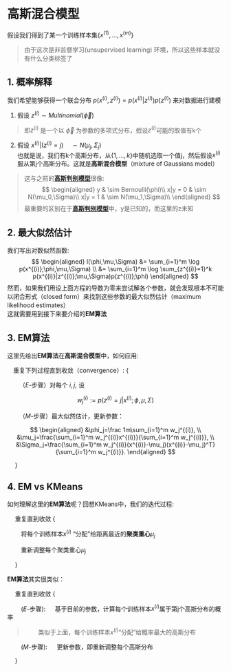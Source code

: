 # 高斯混合模型

假设我们得到了某一个训练样本集$\{x^{(1)},...,x^{(m)}\}$  
> 由于这次是非监督学习(unsupervised learning) 环境，所以这些样本就没有什么分类标签了  

## 1. 概率解释
我们希望能够获得一个联合分布 $p(x^{(i)},z^{(i)}) = p(x^{(i)}|z^{(i)})p(z^{(i)})$ 来对数据进行建模  
1. 假设 $z^{(i)} \sim Multinomial(\vec{\phi})$ 
> 即$z^{(i)}$ 是一个以 $\vec{\phi}$ 为参数的多项式分布，假设$z^{(i)}$可能的取值有k个

2. 假设 $x^{(i)}|(z^{(i)}=j) \quad \sim N(μ_j,\Sigma_j)$  
也就是说，我们有k个高斯分布，从$\{1, ..., k\}$中随机选取一个值j，然后假设$x^{(i)}$服从第j个高斯分布。这就是**高斯混合模型**（mixture of Gaussians model） 

> 这与之前的[**高斯判别模型**](CS229_笔记/生成模型/GDA.md)很像:  
$$
\begin{aligned}
    y & \sim Bernoulli(\phi)\\
    x|y = 0 & \sim N(\mu_0,\Sigma)\\
    x|y = 1 & \sim N(\mu_1,\Sigma)\\
\end{aligned}
$$
> 最重要的区别在于[**高斯判别模型**](CS229_笔记/生成模型/GDA.md)中，y是已知的，而这里的z未知

## 2. 最大似然估计
我们写出对数似然函数:  
$$
\begin{aligned}
    l(\phi,\mu,\Sigma) &= \sum_{i=1}^m \log p(x^{(i)};\phi,\mu,\Sigma) \\
    &= \sum_{i=1}^m \log \sum_{z^{(i)}=1}^k p(x^{(i)}|z^{(i)};\mu,\Sigma)p(z^{(i)};\phi)
\end{aligned}
$$
然而，如果我们用设上面方程的导数为零来尝试解各个参数，就会发现根本不可能以闭合形式（closed form）来找到这些参数的最大似然估计（maximum likelihood estimates）  
这就需要用到接下来要介绍的**EM算法**

## 3. EM算法
这里先给出**EM算法**在**高斯混合模型**中，如何应用:

&emsp;重复下列过程直到收敛（convergence）: {

&emsp;&emsp;（$E$-步骤）对每个 $i, j$, 设 

$$
w_j^{(i)} := p(z^{(i)}=j|x^{(i)};\phi,\mu,\Sigma)
$$

&emsp;&emsp;（$M$-步骤）最大似然估计，更新参数：

$$
\begin{aligned}
    &\phi_j=\frac 1m\sum_{i=1}^m w_j^{(i)}, \\
    &\mu_j=\frac{\sum_{i=1}^m w_j^{(i)}x^{(i)}}{\sum_{i=1}^m w_j^{(i)}}, \\
    &\Sigma_j=\frac{\sum_{i=1}^m w_j^{(i)}(x^{(i)}-\mu_j)(x^{(i)}-\mu_j)^T}{\sum_{i=1}^m w_j^{(i)}}.
\end{aligned}
$$

&emsp; } 

## 4. EM vs KMeans
如何理解这里的**EM算法**呢？回想KMeans中，我们的迭代过程:  

&emsp; 重复直到收敛 {

&emsp;&emsp; 将每个训练样本$x^{(i)}$ “分配”给距离最近的**聚类重心**$\mu_j$

&emsp;&emsp; 重新调整每个聚类重心$\mu_j$

&emsp; }

**EM算法**其实很类似：

&emsp; 重复直到收敛 {

&emsp;&emsp; ($E$-步骤): &emsp; 基于目前的参数，计算每个训练样本$x^{(i)}$属于第j个高斯分布的概率

> &emsp;&emsp; 类似于上面，每个训练样本$x^{(i)}$“分配”给概率最大的高斯分布

&emsp;&emsp; ($M$-步骤): &emsp; 更新参数，即重新调整每个高斯分布

&emsp; }